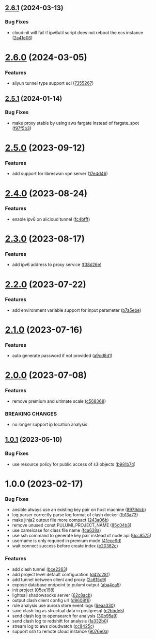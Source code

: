 ## [2.6.1](https://github.com/zhifanz/fanqiang-pulumi/compare/v2.6.0...v2.6.1) (2024-03-13)


### Bug Fixes

* cloudinit will fail if ipv6util script does not reboot the ecs instance ([2a41e06](https://github.com/zhifanz/fanqiang-pulumi/commit/2a41e06e3568bb673fbe229434404b2546db292e))

# [2.6.0](https://github.com/zhifanz/fanqiang-pulumi/compare/v2.5.1...v2.6.0) (2024-03-05)


### Features

* aliyun tunnel type support eci ([7355267](https://github.com/zhifanz/fanqiang-pulumi/commit/73552675532ad817e4e1f64f58612eb871c21a03))

## [2.5.1](https://github.com/zhifanz/fanqiang-pulumi/compare/v2.5.0...v2.5.1) (2024-01-14)


### Bug Fixes

* make proxy stable by using aws fargate instead of fargate_spot ([f97f5b3](https://github.com/zhifanz/fanqiang-pulumi/commit/f97f5b38238e100720c9a1f2ef31993fcdba08c3))

# [2.5.0](https://github.com/zhifanz/fanqiang-pulumi/compare/v2.4.0...v2.5.0) (2023-09-12)


### Features

* add support for libreswan vpn server ([17e4d46](https://github.com/zhifanz/fanqiang-pulumi/commit/17e4d46d93322c926f306492a2b9f84431dc985a))

# [2.4.0](https://github.com/zhifanz/fanqiang-pulumi/compare/v2.3.0...v2.4.0) (2023-08-24)


### Features

* enable ipv6 on alicloud tunnel ([fc4bfff](https://github.com/zhifanz/fanqiang-pulumi/commit/fc4bfff980be14c348746bfad22626a14437f091))

# [2.3.0](https://github.com/zhifanz/fanqiang-pulumi/compare/v2.2.0...v2.3.0) (2023-08-17)


### Features

* add ipv6 address to proxy service ([f38d26e](https://github.com/zhifanz/fanqiang-pulumi/commit/f38d26e1eb3997a19cbd1ce106fc72eb4da20cf2))

# [2.2.0](https://github.com/zhifanz/fanqiang-pulumi/compare/v2.1.0...v2.2.0) (2023-07-22)


### Features

* add environment variable support for input parameter ([b7a5ebe](https://github.com/zhifanz/fanqiang-pulumi/commit/b7a5ebe542a4c9277fc48e237de1cf3eaca11044))

# [2.1.0](https://github.com/zhifanz/fanqiang-pulumi/compare/v2.0.0...v2.1.0) (2023-07-16)


### Features

* auto generate password if not provided ([a9cd8d1](https://github.com/zhifanz/fanqiang-pulumi/commit/a9cd8d1f4495a97d7a4f7f66b5c0c16ae01603a1))

# [2.0.0](https://github.com/zhifanz/fanqiang-pulumi/compare/v1.0.1...v2.0.0) (2023-07-08)


### Features

* remove premium and ultimate scale ([c568368](https://github.com/zhifanz/fanqiang-pulumi/commit/c5683687a572b72538005343962bc9aeff8854a4))


### BREAKING CHANGES

* no longer support ip location analysis

## [1.0.1](https://github.com/zhifanz/fanqiang-pulumi/compare/v1.0.0...v1.0.1) (2023-05-10)


### Bug Fixes

* use resource policy for public access of s3 objects ([b981b74](https://github.com/zhifanz/fanqiang-pulumi/commit/b981b740682170995ef6f26b967f773562e06dc8))

# 1.0.0 (2023-02-17)


### Bug Fixes

* ansible always use an existing key pair on host machine ([8979dcb](https://github.com/zhifanz/fanqiang-pulumi/commit/8979dcbe37086f777355648b1bec824c7a494d73))
* log parser correctly parse log format of clash docker ([fb13a73](https://github.com/zhifanz/fanqiang-pulumi/commit/fb13a73c85bcef75d299b4b632a5a3e2aafe63e9))
* make jinja2 output file more compact ([243a06b](https://github.com/zhifanz/fanqiang-pulumi/commit/243a06bea920e4e3247827555f85753c022eefa7))
* remove unused const PULUMI_PROJECT_NAME ([85c04b3](https://github.com/zhifanz/fanqiang-pulumi/commit/85c04b3b9e34366c2a04ac44eadf22ba901b1d74))
* use camelcase for class file name ([fca638a](https://github.com/zhifanz/fanqiang-pulumi/commit/fca638abadf86d1b1fda28e4fff2fd01dbb87f10))
* use ssh command to generate key pair instead of node api ([6cc8575](https://github.com/zhifanz/fanqiang-pulumi/commit/6cc85753ec70d044ef0e86ee56ee1fe5e2aecca1))
* username is only required in premium mode ([41ece9d](https://github.com/zhifanz/fanqiang-pulumi/commit/41ece9d9049ca3d41f6aecf3a4c6efae702cf065))
* wait connect success before create index ([e20382c](https://github.com/zhifanz/fanqiang-pulumi/commit/e20382cd8ab5a5edad6855a2f2e37fee89278461))


### Features

* add clash tunnel ([bce2263](https://github.com/zhifanz/fanqiang-pulumi/commit/bce226387bd8f659ecfccb2f41bd4a019a4c226b))
* add project level default configuration ([d42c281](https://github.com/zhifanz/fanqiang-pulumi/commit/d42c28109524f839961fc05f6ed7ba02b146466d))
* add tunnel between client and proxy ([2c615c9](https://github.com/zhifanz/fanqiang-pulumi/commit/2c615c9acf6aec40b2908255b0039b51402c7f49))
* expose database endpoint to pulumi output ([aba4ca5](https://github.com/zhifanz/fanqiang-pulumi/commit/aba4ca5d168be5e2f17945f30ab1b5dca6347e87))
* init project ([05ee198](https://github.com/zhifanz/fanqiang-pulumi/commit/05ee198cdb465fe62f8ad283629ba4269a1c63a9))
* lightsail shadowsocks server ([62c8acb](https://github.com/zhifanz/fanqiang-pulumi/commit/62c8acbe9d542231f7c577f34672c106987314f2))
* output clash client config url ([d9608f6](https://github.com/zhifanz/fanqiang-pulumi/commit/d9608f6c62a8b5354e26546711e0612de340f5a0))
* rule analysis use aurora store event logs ([6eaa330](https://github.com/zhifanz/fanqiang-pulumi/commit/6eaa330d383074613778e35b4d70ca68ec762e97))
* save clash log as structual data in postgresql ([c2bbde5](https://github.com/zhifanz/fanqiang-pulumi/commit/c2bbde57bc1c3a8013852771bf018704f68e5870))
* send clash log to opensearch for analysis ([30b95a9](https://github.com/zhifanz/fanqiang-pulumi/commit/30b95a92501fec1d04857c216d6a094f3d91eff9))
* send clash log to redshift for analysis ([fa332b0](https://github.com/zhifanz/fanqiang-pulumi/commit/fa332b04729babf86ff1b671935985959366fe63))
* stream log to aws cloudwatch ([cc8425c](https://github.com/zhifanz/fanqiang-pulumi/commit/cc8425c259f05cf8bd2fa75555abcc2ebe3ed3ad))
* support ssh to remote cloud instance ([9076e0a](https://github.com/zhifanz/fanqiang-pulumi/commit/9076e0a8d31a5698c6c03911fe492b4798fe2e90))
